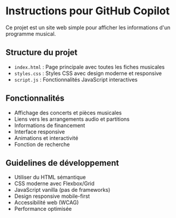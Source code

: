 <!-- Use this file to provide workspace-specific custom instructions to Copilot. For more details, visit https://code.visualstudio.com/docs/copilot/copilot-customization#_use-a-githubcopilotinstructionsmd-file -->

# Instructions pour GitHub Copilot

Ce projet est un site web simple pour afficher les informations d'un programme musical.

## Structure du projet
- `index.html` : Page principale avec toutes les fiches musicales
- `styles.css` : Styles CSS avec design moderne et responsive
- `script.js` : Fonctionnalités JavaScript interactives

## Fonctionnalités
- Affichage des concerts et pièces musicales
- Liens vers les arrangements audio et partitions
- Informations de financement
- Interface responsive
- Animations et interactivité
- Fonction de recherche

## Guidelines de développement
- Utiliser du HTML sémantique
- CSS moderne avec Flexbox/Grid
- JavaScript vanilla (pas de frameworks)
- Design responsive mobile-first
- Accessibilité web (WCAG)
- Performance optimisée
